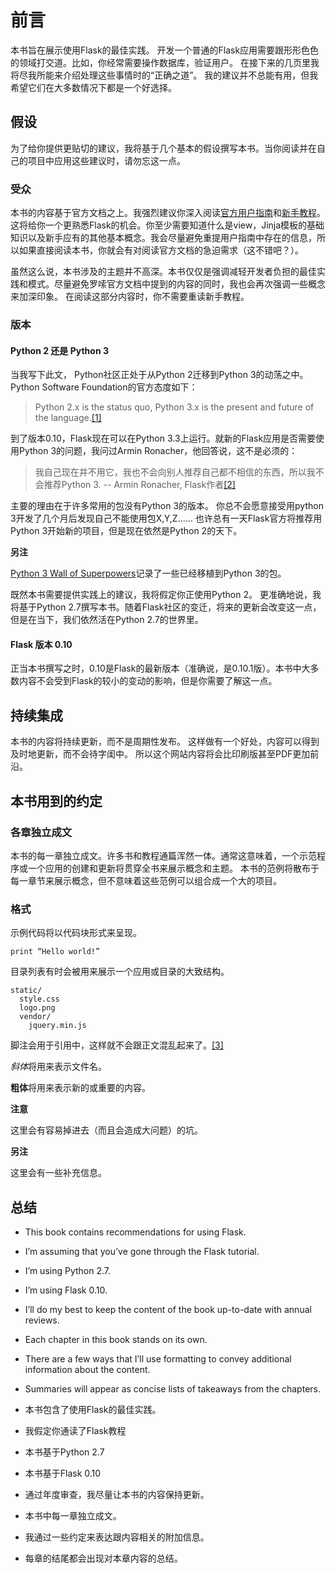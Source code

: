 # 前言

本书旨在展示使用Flask的最佳实践。
开发一个普通的Flask应用需要跟形形色色的领域打交道。比如，你经常需要操作数据库，验证用户。
在接下来的几页里我将尽我所能来介绍处理这些事情时的“正确之道”。
我的建议并不总能有用，但我希望它们在大多数情况下都是一个好选择。

## 假设

为了给你提供更贴切的建议，我将基于几个基本的假设撰写本书。当你阅读并在自己的项目中应用这些建议时，请勿忘这一点。

### 受众

本书的内容基于官方文档之上。我强烈建议你深入阅读[官方用户指南](http://flask.pocoo.org/docs/#user-s-guide)和[新手教程](http://flask.pocoo.org/docs/tutorial/)。这将给你一个更熟悉Flask的机会。你至少需要知道什么是view，Jinja模板的基础知识以及新手应有的其他基本概念。我会尽量避免重提用户指南中存在的信息，所以如果直接阅读本书，你就会有对阅读官方文档的急迫需求（这不错吧？）。

虽然这么说，本书涉及的主题并不高深。本书仅仅是强调减轻开发者负担的最佳实践和模式。尽量避免罗嗦官方文档中提到的内容的同时，我也会再次强调一些概念来加深印象。
在阅读这部分内容时，你不需要重读新手教程。

### 版本

#### Python 2 还是 Python 3

当我写下此文， Python社区正处于从Python 2迁移到Python 3的动荡之中。Python Software Foundation的官方态度如下：

> Python 2.x is the status quo, Python 3.x is the present and future of the language.[\[1\]][1]

到了版本0.10，Flask现在可以在Python 3.3上运行。就新的Flask应用是否需要使用Python 3的问题，我问过Armin Ronacher，他回答说，这不是必须的：

> 我自己现在并不用它，我也不会向别人推荐自己都不相信的东西，所以我不会推荐Python 3.
> -- Armin Ronacher, Flask作者[\[2\]][2]

主要的理由在于许多常用的包没有Python 3的版本。
你总不会愿意接受用python 3开发了几个月后发现自己不能使用包X,Y,Z……
也许总有一天Flask官方将推荐用Python 3开始新的项目，但是现在依然是Python 2的天下。

**另注**

[Python 3 Wall of Superpowers](https://python3wos.appspot.com/)记录了一些已经移植到Python 3的包。

既然本书需要提供实践上的建议，我将假定你正使用Python 2。
更准确地说，我将基于Python 2.7撰写本书。随着Flask社区的变迁，将来的更新会改变这一点，但是在当下，我们依然活在Python 2.7的世界里。

#### Flask 版本 0.10

正当本书撰写之时，0.10是Flask的最新版本（准确说，是0.10.1版）。本书中大多数内容不会受到Flask的较小的变动的影响，但是你需要了解这一点。

## 持续集成

本书的内容将持续更新，而不是周期性发布。
这样做有一个好处，内容可以得到及时地更新，而不会待字闺中。
所以这个网站内容将会比印刷版甚至PDF更加前沿。

## 本书用到的约定

### 各章独立成文

本书的每一章独立成文。许多书和教程通篇浑然一体。通常这意味着，一个示范程序或一个应用的创建和更新将贯穿全书来展示概念和主题。
本书的范例将散布于每一章节来展示概念，但不意味着这些范例可以组合成一个大的项目。

### 格式

示例代码将以代码块形式来呈现。

```
print “Hello world!”
```

目录列表有时会被用来展示一个应用或目录的大致结构。

```
static/
  style.css
  logo.png
  vendor/
    jquery.min.js
```

脚注会用于引用中，这样就不会跟正文混乱起来了。[\[3\]][3]

*斜体*将用来表示文件名。

**粗体**将用来表示新的或重要的内容。

**注意**

这里会有容易掉进去（而且会造成大问题）的坑。

**另注**

这里会有一些补充信息。

## 总结

* This book contains recommendations for using Flask.
* I’m assuming that you’ve gone through the Flask tutorial.
* I’m using Python 2.7.
* I’m using Flask 0.10.
* I’ll do my best to keep the content of the book up-to-date with annual reviews.
* Each chapter in this book stands on its own.
* There are a few ways that I’ll use formatting to convey additional information about the content.
* Summaries will appear as concise lists of takeaways from the chapters.

* 本书包含了使用Flask的最佳实践。
* 我假定你通读了Flask教程
* 本书基于Python 2.7
* 本书基于Flask 0.10
* 通过年度审查，我尽量让本书的内容保持更新。
* 本书中每一章独立成文。
* 我通过一些约定来表达跟内容相关的附加信息。
* 每章的结尾都会出现对本章内容的总结。

[1]: http://wiki.python.org/moin/Python2orPython3 "Python wiki: python2还是python3"
[2]: https://www.youtube.com/watch?feature=player_detailpage&v=fs20qdvm0K4#t=190 "我和Armin Ronacher的对话"
[3]: # "如你所见"